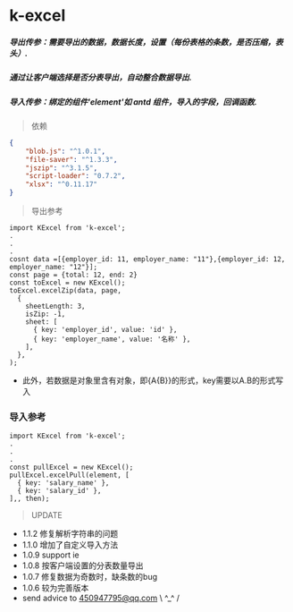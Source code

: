 # k-excel

##### 导出传参：需要导出的数据，数据长度，设置（每份表格的条数，是否压缩，表头）.
##### 通过让客户端选择是否分表导出，自动整合数据导出.
##### 导入传参：绑定的组件'element'如 antd 组件，导入的字段，回调函数.

> 依赖
```json
{
    "blob.js": "^1.0.1",
    "file-saver": "^1.3.3",
    "jszip": "^3.1.5",
    "script-loader": "0.7.2",
    "xlsx": "^0.11.17"
}
```
> 导出参考
```
import KExcel from 'k-excel';
.
.
.
cosnt data =[{employer_id: 11, employer_name: "11"},{employer_id: 12, employer_name: "12"}];
const page = {total: 12, end: 2}
const toExcel = new KExcel();
toExcel.excelZip(data, page,
  {
	sheetLength: 3,
	isZip: -1,
	sheet: [
	  { key: 'employer_id', value: 'id' },
	  { key: 'employer_name', value: '名称' },
	],
  },
);
```
 * 此外，若数据是对象里含有对象，即{A{B}}的形式，key需要以A.B的形式写入
 
### 导入参考
```
import KExcel from 'k-excel';
.
.
.
const pullExcel = new KExcel();
pullExcel.excelPull(element, [
  { key: 'salary_name' },
  { key: 'salary_id' },
],, then);

```
> UPDATE
 * 1.1.2 修复解析字符串的问题
 * 1.1.0 增加了自定义导入方法
 * 1.0.9 support ie
 * 1.0.8 按客户端设置的分表数量导出
 * 1.0.7 修复数据为奇数时，缺条数的bug
 * 1.0.6 较为完善版本
 * send advice to 450947795@qq.com \ ^_^ /
